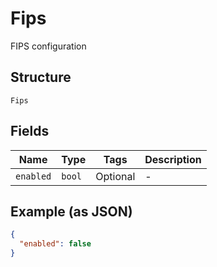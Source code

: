 
# Fips

FIPS configuration

## Structure

`Fips`

## Fields

| Name | Type | Tags | Description |
|  --- | --- | --- | --- |
| `enabled` | `bool` | Optional | - |

## Example (as JSON)

```json
{
  "enabled": false
}
```

